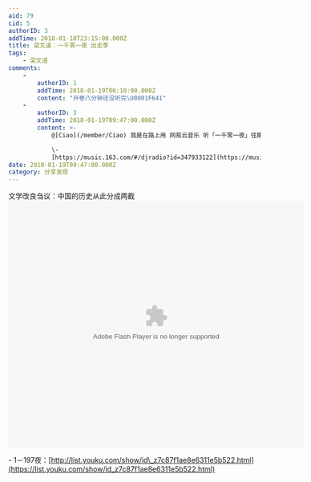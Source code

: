 ```yaml
---
aid: 79
cid: 5
authorID: 3
addTime: 2018-01-18T23:15:00.000Z
title: 梁文道：一千零一夜 出走季
tags:
    - 梁文道
comments:
    -
        authorID: 1
        addTime: 2018-01-19T06:10:00.000Z
        content: "开卷八分钟还没听完\U0001F641"
    -
        authorID: 3
        addTime: 2018-01-19T09:47:00.000Z
        content: >-
            @[Ciao](/member/Ciao) 我是在路上用 网易云音乐 听「一千零一夜」往期：  

            \-
            [https://music.163.com/#/djradio?id=347933122](https://music.163.com/#/djradio?id=347933122)
date: 2018-01-19T09:47:00.000Z
category: 分享发现
---
```


文学改良刍议：中国的历史从此分成两截  
<embed src="https://player.youku.com/player.php/sid/XMzMyNjgyMzA3Mg==/v.swf" quality="high" width="590" height="492" align="middle" allowscriptaccess="sameDomain" type="application/x-shockwave-flash">

\- 1－197夜：[http://list.youku.com/show/id\_z7c87f1ae8e6311e5b522.html](https://list.youku.com/show/id_z7c87f1ae8e6311e5b522.html)
